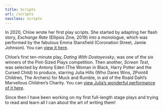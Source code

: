 ```yaml
---
title: Scripts
url: /scripts
navclass: scripts
---
```

In 2020, Chloe wrote her first play scripts. She started by adapting her flash
story, *Exchange Rate* (Ellipsis Zine, 2019) into a monologue, which was
performed by the fabulous Emma Stansfield (Coronation Street, Jamie Johnson).
You can [view it here](https://www.youtube.com/watch?v=ZSZz-GFTqDI&t).

Chloe’s first ten-minute play, *Dating With Dostoyevsky*, was one of the six
winners of the Pint-Sized Plays competition. Then another, *Screen Test*, was
selected by Antony Eden (The Woman in Black, Harry Potter and the Cursed Child)
to produce, starring Julia Hills (Who Dares Wins, 2Point4 Children, The Archers)
for Muck and Rumble, in aid of the Roald Dahl’s Marvellous Children’s Charity.
You can [view Julia’s wonderful performance of it
here](https://www.youtube.com/watch?v=nX059EwW5Qg&t=662s).

Since then I have been working on my first full-length stage plays and trying to
read and learn all I can about the art of writing them!